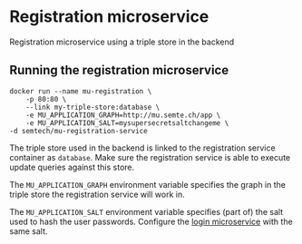 # Registration microservice
Registration microservice using a triple store in the backend

## Running the registration microservice
    docker run --name mu-registration \
        -p 80:80 \
        --link my-triple-store:database \
        -e MU_APPLICATION_GRAPH=http://mu.semte.ch/app \
        -e MU_APPLICATION_SALT=mysupersecretsaltchangeme \
	-d semtech/mu-registration-service
        
The triple store used in the backend is linked to the registration service container as `database`. Make sure the registration service is able to execute update queries against this store.

The `MU_APPLICATION_GRAPH` environment variable specifies the graph in the triple store the registration service will work in.

The `MU_APPLICATION_SALT` environment variable specifies (part of) the salt used to hash the user passwords. Configure the [login microservice](https://github.com/mu-semtech/login-service) with the same salt.

